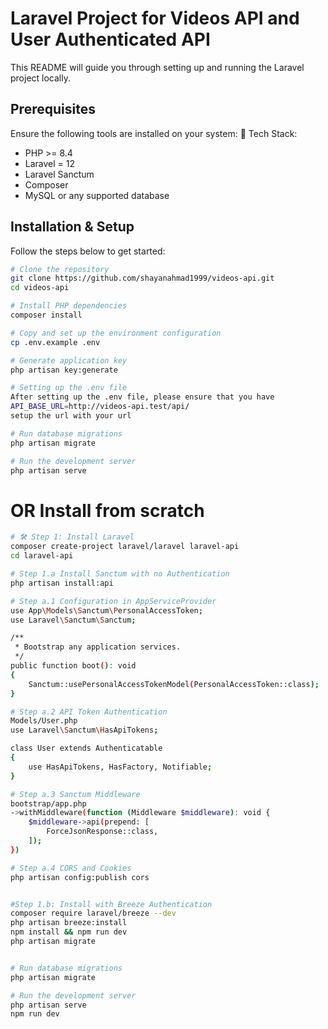 # Laravel Project for Videos API and User Authenticated API

This README will guide you through setting up and running the Laravel project locally.

## Prerequisites

Ensure the following tools are installed on your system:
🔧 Tech Stack:

-   PHP >= 8.4
-   Laravel = 12
-   Laravel Sanctum
-   Composer
-   MySQL or any supported database

## Installation & Setup

Follow the steps below to get started:

```bash
# Clone the repository
git clone https://github.com/shayanahmad1999/videos-api.git
cd videos-api

# Install PHP dependencies
composer install

# Copy and set up the environment configuration
cp .env.example .env

# Generate application key
php artisan key:generate

# Setting up the .env file
After setting up the .env file, please ensure that you have
API_BASE_URL=http://videos-api.test/api/
setup the url with your url

# Run database migrations
php artisan migrate

# Run the development server
php artisan serve

```

# OR Install from scratch

```bash
# 🛠️ Step 1: Install Laravel
composer create-project laravel/laravel laravel-api
cd laravel-api

# Step 1.a Install Sanctum with no Authentication
php artisan install:api

# Step a.1 Configuration in AppServiceProvider
use App\Models\Sanctum\PersonalAccessToken;
use Laravel\Sanctum\Sanctum;

/**
 * Bootstrap any application services.
 */
public function boot(): void
{
    Sanctum::usePersonalAccessTokenModel(PersonalAccessToken::class);
}

# Step a.2 API Token Authentication
Models/User.php
use Laravel\Sanctum\HasApiTokens;

class User extends Authenticatable
{
    use HasApiTokens, HasFactory, Notifiable;
}

# Step a.3 Sanctum Middleware
bootstrap/app.php
->withMiddleware(function (Middleware $middleware): void {
    $middleware->api(prepend: [
        ForceJsonResponse::class,
    ]);
})

# Step a.4 CORS and Cookies
php artisan config:publish cors


#Step 1.b: Install with Breeze Authentication
composer require laravel/breeze --dev
php artisan breeze:install
npm install && npm run dev
php artisan migrate


# Run database migrations
php artisan migrate

# Run the development server
php artisan serve
npm run dev

```
